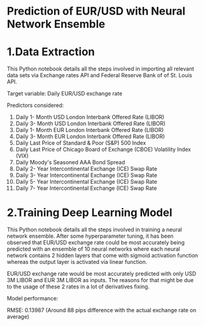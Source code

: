 # Prediction of EUR/USD with Neural Network Ensemble

# 1.Data Extraction

This Python notebook details all the steps involved in importing all relevant data sets via Exchange rates API and Federal Reserve Bank of of St. Louis API.

Target variable: Daily EUR/USD exchange rate

Predictors considered:

1. Daily 1- Month USD London Interbank Offered Rate (LIBOR)
2. Daily 3- Month USD London Interbank Offered Rate (LIBOR)
3. Daily 1- Month EUR London Interbank Offered Rate (LIBOR)
4. Daily 3- Month EUR London Interbank Offered Rate (LIBOR)
5. Daily Last Price of Standard & Poor (S&P) 500 Index
6. Daily Last Price of Chicago Board of Exchange (CBOE) Volatility Index (VIX)
7. Daily Moody's Seasoned AAA Bond Spread
8. Daily 2- Year Intercontinental Exchange (ICE) Swap Rate
9. Daily 3- Year Intercontinental Exchange (ICE) Swap Rate
10. Daily 5- Year Intercontinental Exchange (ICE) Swap Rate
11. Daily 7- Year Intercontinental Exchange (ICE) Swap Rate

# 2.Training Deep Learning Model

This Python notebook details all the steps involved in training a neural network ensemble. After some hyperparameter tuning, it has been observed that EUR/USD exchange rate could be most accurately being predicted with an ensemble of 10 neural networks where each neural network contains 2 hidden layers that come with sigmoid activation function whereas the output layer is activated via linear function.

EUR/USD exchange rate would be most accurately predicted with only USD 3M LIBOR and EUR 3M LIBOR as inputs. The reasons for that might be due to the usage of these 2 rates in a lot of derivatives fixing.

Model performance:

RMSE: 0.13987 (Around 88 pips difference with the actual exchange rate on average)
